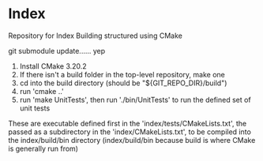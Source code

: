 # Index
Repository for Index Building structured using CMake

git submodule update...... yep 

1. Install CMake 3.20.2
2. If there isn't a build folder in the top-level repository, make one 
3. cd into the build directory (should be "${GIT_REPO_DIR}/build")
4. run 'cmake ..'
5. run 'make UnitTests', then run './bin/UnitTests' to run the defined set of unit tests

These are executable defined first in the 'index/tests/CMakeLists.txt', the passed as a subdirectory in the 'index/CMakeLists.txt', to be compiled into the index/build/bin directory
(index/build/bin because build is where CMake is generally run from) 
